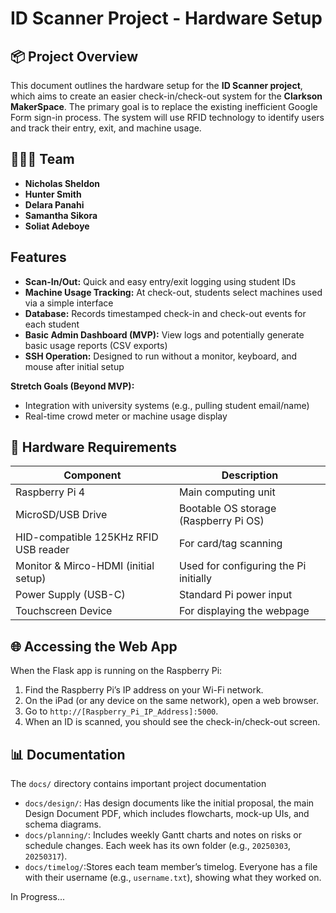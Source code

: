 # ID Scanner Project - Hardware Setup

## 📦 Project Overview

This document outlines the hardware setup for the **ID Scanner project**, which aims to create an easier check-in/check-out system for the **Clarkson MakerSpace**. 
The primary goal is to replace the existing inefficient Google Form sign-in process. The system will use RFID technology to identify users and track their entry, exit, and machine usage.

## 👨‍👦‍👦 Team
- **Nicholas Sheldon** 
- **Hunter Smith** 
- **Delara Panahi**
- **Samantha Sikora**
- **Soliat Adeboye** 

## Features 
-   **Scan-In/Out:** Quick and easy entry/exit logging using student IDs
-   **Machine Usage Tracking:** At check-out, students select machines used via a simple interface
-  **Database:** Records timestamped check-in and check-out events for each student 
-   **Basic Admin Dashboard (MVP):** View logs and potentially generate basic usage reports (CSV exports)
-   **SSH Operation:** Designed to run without a monitor, keyboard, and mouse after initial setup

**Stretch Goals (Beyond MVP):**
-   Integration with university systems (e.g., pulling student email/name) 
-   Real-time crowd meter or machine usage display 
  
## 🔧 Hardware Requirements

| Component               | Description                                   |
|------------------------|-----------------------------------------------|
| Raspberry Pi 4         | Main computing unit       |
| MicroSD/USB Drive      | Bootable OS storage (Raspberry Pi OS)         |
| HID-compatible 125KHz RFID USB reader     | For card/tag scanning                         |
| Monitor & Mirco-HDMI (initial setup) | Used for configuring the Pi initially   |
| Power Supply (USB-C)   | Standard Pi power input                       |
| Touchscreen Device  | For displaying the webpage                       |

## 🌐 Accessing the Web App

When the Flask app is running on the Raspberry Pi:

1. Find the Raspberry Pi’s IP address on your Wi-Fi network.
2. On the iPad (or any device on the same network), open a web browser.
3. Go to `http://[Raspberry_Pi_IP_Address]:5000`.
4. When an ID is scanned, you should see the check-in/check-out screen.

## 📊 Documentation

The `docs/` directory contains important project documentation

-  `docs/design/`: Has design documents like the initial proposal, the main Design Document PDF, which includes flowcharts, mock-up UIs, and schema diagrams.
-  `docs/planning/`: Includes weekly Gantt charts and notes on risks or schedule changes. Each week has its own folder (e.g., `20250303`, `20250317`).
-  `docs/timelog/`:Stores each team member’s timelog. Everyone has a file with their username (e.g., `username.txt`), showing what they worked on.




In Progress...

